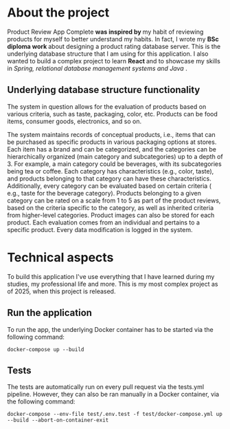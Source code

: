 # About the project

Product Review App Complete <b> was inspired by </b> my habit of reviewing products for myself to better understand my
habits. In fact, I wrote my <b> BSc diploma work </b> about designing a product rating database server. This is the
underlying database structure that I am using for this application. I also wanted to build a complex project to
learn <b> React </b> and to showcase my skills in <i> Spring, relational database management systems and Java </i>.

## Underlying database structure functionality

The system in question allows for the evaluation of products based on various criteria, such as taste, packaging, color,
etc. Products can be food items, consumer goods, electronics, and so on.

The system maintains records of conceptual products, i.e., items that can be purchased as specific products in various
packaging options at stores. Each item has a brand and can be categorized, and the categories can be hierarchically
organized (main category and subcategories) up to a depth of 3. For example, a main category could be beverages, with
its subcategories being tea or coffee. Each category has characteristics (e.g., color, taste), and products belonging to
that category can have these characteristics. Additionally, every category can be evaluated based on certain criteria (
e.g., taste for the beverage category). Products belonging to a given category can be rated on a scale from 1 to 5 as
part of the product reviews, based on the criteria specific to the category, as well as inherited criteria from
higher-level categories. Product images can also be stored for each product. Each evaluation comes from an individual
and pertains to a specific product. Every data modification is logged in the system.

# Technical aspects

To build this application I've use everything that I have learned during my studies, my professional life and more. This
is my most complex project as of 2025, when this project is released.

## Run the application

To run the app, the underlying Docker container has to be started via the following command:

```docker-compose up --build```

## Tests

The tests are automatically run on every pull request via the tests.yml pipeline. However, they can also be ran manually
in a Docker container, via the following command:

```docker-compose --env-file test/.env.test -f test/docker-compose.yml up --build --abort-on-container-exit```